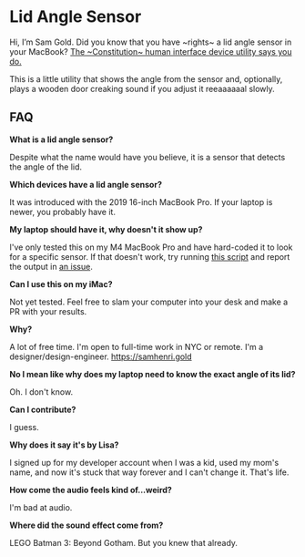 # Lid Angle Sensor

Hi, I’m Sam Gold. Did you know that you have ~rights~ a lid angle sensor in your MacBook? [The ~Constitution~ human interface device utility says you do.](https://youtu.be/wqnHtGgVAUE?t=21)

This is a little utility that shows the angle from the sensor and, optionally, plays a wooden door creaking sound if you adjust it reeaaaaaal slowly.

## FAQ

**What is a lid angle sensor?**

Despite what the name would have you believe, it is a sensor that detects the angle of the lid.

**Which devices have a lid angle sensor?**

It was introduced with the 2019 16-inch MacBook Pro. If your laptop is newer, you probably have it.

**My laptop should have it, why doesn't it show up?**

I've only tested this on my M4 MacBook Pro and have hard-coded it to look for a specific sensor. If that doesn't work, try running [this script](https://gist.github.com/samhenrigold/42b5a92d1ee8aaf2b840be34bff28591) and report the output in [an issue](https://github.com/samhenrigold/LidAngleSensor/issues/new/choose).

**Can I use this on my iMac?**

Not yet tested. Feel free to slam your computer into your desk and make a PR with your results.

**Why?**

A lot of free time. I'm open to full-time work in NYC or remote. I'm a designer/design-engineer. https://samhenri.gold

**No I mean like why does my laptop need to know the exact angle of its lid?**

Oh. I don't know.

**Can I contribute?**

I guess.

**Why does it say it's by Lisa?**

I signed up for my developer account when I was a kid, used my mom's name, and now it's stuck that way forever and I can't change it. That's life.

**How come the audio feels kind of...weird?**

I'm bad at audio.

**Where did the sound effect come from?**

LEGO Batman 3: Beyond Gotham. But you knew that already.
